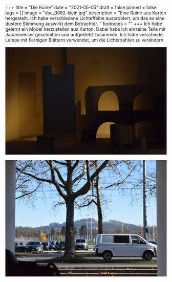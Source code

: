 +++
title = "Die Ruine"
date = "2021-05-05"
draft = false
pinned = false
tags = []
image = "dsc_0082-klein.jpg"
description = "Eine Ruine aus Karton hergestellt. Ich habe verschiedene Lichteffekte ausprobiert, um das es eine düstere Stimmung auswirkt dem Betrachter. "
footnotes = ""
+++
Ich habe gelernt ein Model herzustellen aus Karton. Dabei habe ich einzelne Teile mit Japanmesser geschnitten und aufgeklebt zusammen. Ich habe verschiede Lampe mit Farbigen Blättern verwendet, um die Lichtstrahlen zu verändern. 

![Fotos mit Rahmen habe ich gemacht. Ich habe verschiede ISO werte verwendet und versucht immer einen Rahmen zu haben ](dsc_0082-klein.jpg)

![Fotos mit Rahmen habe ich gemacht. Ich habe verschiede ISO werte verwendet und versucht immer einen Rahmen zu haben ](nummer-4.jpg "Rahmen in der Umgebung")